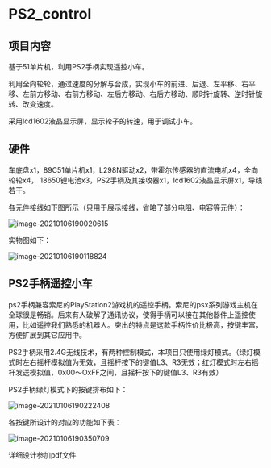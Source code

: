 # PS2_control

## 项目内容

基于51单片机，利用PS2手柄实现遥控小车。

利用全向轮轮，通过速度的分解与合成，实现小车的前进、后退、左平移、右平移、左前方移动、右前方移动、左后方移动、右后方移动、顺时针旋转、逆时针旋转、改变速度。

采用lcd1602液晶显示屏，显示轮子的转速，用于调试小车。

## 硬件

车底盘ⅹ1，89C51单片机ⅹ1，L298N驱动ⅹ2，带霍尔传感器的直流电机ⅹ4，全向轮轮ⅹ4， 18650锂电池ⅹ3，PS2手柄及其接收器ⅹ1，lcd1602液晶显示屏ⅹ1，导线若干。


 各元件接线如下图所示（只用于展示接线，省略了部分电阻、电容等元件）：

![image-20210106190020615](C:\Users\21782\AppData\Roaming\Typora\typora-user-images\image-20210106190020615.png)

实物图如下：

![image-20210106190118824](C:\Users\21782\AppData\Roaming\Typora\typora-user-images\image-20210106190118824.png)

## PS2手柄遥控小车

ps2手柄兼容索尼的PlayStation2游戏机的遥控手柄。索尼的psx系列游戏主机在全球很是畅销。后来有人破解了通讯协议，使得手柄可以接在其他器件上遥控使用，比如遥控我们熟悉的机器人。突出的特点是这款手柄性价比极高，按键丰富，方便扩展到其它应用中。

PS2手柄采用2.4G无线技术，有两种控制模式，本项目只使用绿灯模式。（绿灯模式时左右摇杆模拟值为无效，且摇杆按下的键值L3、R3无效；红灯模式时左右摇杆发送模拟值，0x00〜OxFF之间，且摇杆按下的键值L3、R3有效）

 PS2手柄绿灯模式下的按键排布如下：

![image-20210106190222408](C:\Users\21782\AppData\Roaming\Typora\typora-user-images\image-20210106190222408.png)

各按键所设计的对应的功能如下表：

![image-20210106190350709](C:\Users\21782\AppData\Roaming\Typora\typora-user-images\image-20210106190350709.png)

详细设计参加pdf文件